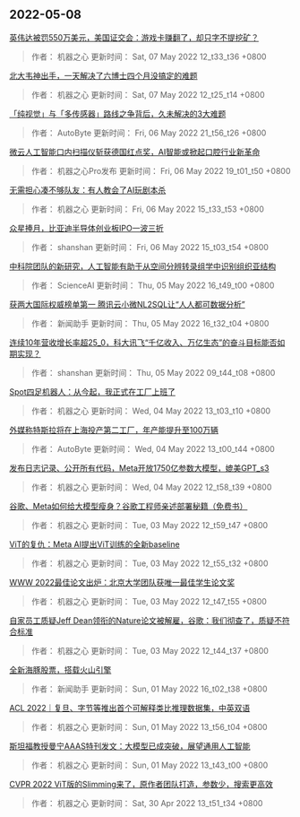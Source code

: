 
## 2022-05-08

 [英伟达被罚550万美元，美国证交会：游戏卡赚翻了，却只字不提挖矿？](https://www.jiqizhixin.com/articles/2022-05-07-2)

> 作者： 机器之心  更新时间： Sat, 07 May 2022 12_t33_t36 +0800

 [北大韦神出手，一天解决了六博士四个月没搞定的难题](https://www.jiqizhixin.com/articles/2022-05-07)

> 作者： 机器之心  更新时间： Sat, 07 May 2022 12_t25_t14 +0800

 [「纯视觉」与「多传感器」路线之争背后，久未解决的3大难题](https://www.jiqizhixin.com/articles/2022-05-06-6)

> 作者： AutoByte  更新时间： Fri, 06 May 2022 21_t56_t26 +0800

 [微云人工智能口内扫描仪斩获德国红点奖，AI智能或掀起口腔行业新革命](https://www.jiqizhixin.com/articles/2022-05-06-5)

> 作者： 机器之心Pro发布  更新时间： Fri, 06 May 2022 19_t01_t50 +0800

 [无需担心凑不够队友：有人教会了AI玩剧本杀](https://www.jiqizhixin.com/articles/2022-05-06-3)

> 作者： 机器之心  更新时间： Fri, 06 May 2022 15_t33_t53 +0800

 [众星捧月，比亚迪半导体创业板IPO一波三折](https://www.jiqizhixin.com/articles/2022-05-06-2)

> 作者： shanshan  更新时间： Fri, 06 May 2022 15_t03_t54 +0800

 [中科院团队的新研究，人工智能有助于从空间分辨转录组学中识别组织亚结构](https://www.jiqizhixin.com/articles/2022-05-05-3)

> 作者： ScienceAI  更新时间： Thu, 05 May 2022 16_t49_t00 +0800

 [获两大国际权威榜单第一  腾讯云小微NL2SQL让“人人都可数据分析”](https://www.jiqizhixin.com/articles/2022-05-05-2)

> 作者： 新闻助手  更新时间： Thu, 05 May 2022 16_t32_t04 +0800

 [连续10年营收增长率超25_0，科大讯飞“千亿收入、万亿生态”的奋斗目标能否如期实现？](https://www.jiqizhixin.com/articles/2022-05-05)

> 作者： shanshan  更新时间： Thu, 05 May 2022 09_t44_t08 +0800

 [Spot四足机器人：从今起，我正式在工厂上班了](https://www.jiqizhixin.com/articles/2022-05-04-3)

> 作者： 机器之心  更新时间： Wed, 04 May 2022 13_t03_t10 +0800

 [外媒称特斯拉将在上海投产第二工厂，年产能提升至100万辆](https://www.jiqizhixin.com/articles/2022-05-04-2)

> 作者： AutoByte  更新时间： Wed, 04 May 2022 13_t00_t44 +0800

 [发布日志记录、公开所有代码，Meta开放1750亿参数大模型，媲美GPT_s3](https://www.jiqizhixin.com/articles/2022-05-04)

> 作者： 机器之心  更新时间： Wed, 04 May 2022 12_t58_t39 +0800

 [谷歌、Meta如何给大模型瘦身？谷歌工程师亲述部署秘籍（免费书）](https://www.jiqizhixin.com/articles/2022-05-03-4)

> 作者： 机器之心  更新时间： Tue, 03 May 2022 12_t59_t47 +0800

 [ViT的复仇：Meta AI提出ViT训练的全新baseline](https://www.jiqizhixin.com/articles/2022-05-03-3)

> 作者： 机器之心  更新时间： Tue, 03 May 2022 12_t55_t32 +0800

 [WWW 2022最佳论文出炉：北京大学团队获唯一最佳学生论文奖](https://www.jiqizhixin.com/articles/2022-05-03-2)

> 作者： 机器之心  更新时间： Tue, 03 May 2022 12_t47_t55 +0800

 [自家员工质疑Jeff Dean领衔的Nature论文被解雇，谷歌：我们彻查了，质疑不符合标准](https://www.jiqizhixin.com/articles/2022-05-03)

> 作者： 机器之心  更新时间： Tue, 03 May 2022 12_t44_t37 +0800

 [全新海豚股票，搭载火山引擎](https://www.jiqizhixin.com/articles/2022-05-01-3)

> 作者： 新闻助手  更新时间： Sun, 01 May 2022 16_t02_t38 +0800

 [ACL 2022｜复旦、字节等推出首个可解释类比推理数据集，中英双语](https://www.jiqizhixin.com/articles/2022-05-01-2)

> 作者： 机器之心  更新时间： Sun, 01 May 2022 13_t56_t04 +0800

 [斯坦福教授曼宁AAAS特刊发文：大模型已成突破，展望通用人工智能](https://www.jiqizhixin.com/articles/2022-05-01)

> 作者： 机器之心  更新时间： Sun, 01 May 2022 13_t43_t00 +0800

 [CVPR 2022   ViT版的Slimming来了，原作者团队打造，参数少，搜索更高效](https://www.jiqizhixin.com/articles/2022-04-30-3)

> 作者： 机器之心  更新时间： Sat, 30 Apr 2022 13_t51_t34 +0800
